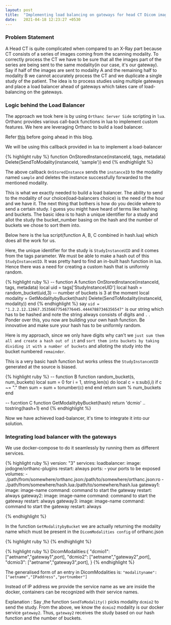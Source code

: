 ```yaml
---
layout: post
title:  "Implementing load balancing on gateways for head CT Dicom images"
date:   2021-04-18 12:23:27 +0530
---
```


### Problem Statement

A Head CT is quite complicated when compared to an X-Ray part because CT consists of a series of images coming from the scanning modality. To correctly process the CT we have to be sure that all the images part of the series are being sent to the same modality(in our case, it's our gateway). Say if half of the images are sent to modality A and the remaining half to modality B we cannot accurately process the CT and we duplicate a single study of the patient. The idea is to process studies using multiple gateways and place a load balancer ahead of gateways which takes care of load-balancing on the gateways.

### Logic behind the Load Balancer

The approach we took here is by using `Orthanc Server Side` scripting in `lua`. Orthanc provides various call-back functions in lua to implement custom features. We here are leveraging Orthanc to build a load balancer.

Refer [this](https://book.orthanc-server.com/users/lua.html#auto-routing-of-dicom-images) before going ahead in this blog.

We will be using this callback provided in lua to implement a load-balancer

{% highlight ruby %}
function OnStoredInstance(instanceId, tags, metadata)
  Delete(SendToModality(instanceId, 'sample'))
end
{% endhighlight %}

The above callback `OnStoredInstance` sends the `instanceID` to the modality named `sample` and deletes the instance successfully forwarded to the mentioned modality.

This is what we exactly needed to build a load balancer. The ability to send to the modality of our choice(load-balancers choice) is the need of the hour and we have it. The next thing that bothers is how do you decide where to send a certain study. I guess you might have heard of terms like hashing and buckets. The basic idea is to hash a unique identifier for a study and allot the study the bucket_number basing on the hash and the number of buckets we chose to sort them into.

Below here is the lua script(function A, B, C combined in hash.lua) which does all the work for us.

Here, the unique identifier for the study is `StudyInstanceUID` and it comes from the tags parameter.
We must be able to make a hash out of this `StudyInstanceUID`. It was pretty hard to find an in-built hash function in lua. Hence there was a need for creating a custom hash that is uniformly random. 

{% highlight ruby %}
-- function A
function OnStoredInstance(instanceId, tags, metadata)
    local uid = tags['StudyInstanceUID']
    local hash = random_bucket(uid,3) -- number of buckets is 3 at the moment
    local modality = GetModalitybyBucket(hash)
    Delete(SendToModality(instanceId, modality))
end
{% endhighlight %}
say `uid = "1.2.2.12.12667.35356677546776445.44447887346356547"` is our string which has to be hashed and note the string always consists of digits and `.` . Ponder over this, you now are building your own hash function. Be innovative and make sure your hash has to be uniformly random. 

Here is my approach, since we only have digits why can't we `just sum them all and create a hash out of it` and `sort them into buckets by taking dividing it with a number of buckets` and alloting the study into the bucket numbered `remainder`.

This is a very basic hash function but works unless the `StudyInstanceUID` generated at the source is biased.

{% highlight ruby %}
-- function B
function random_bucket(s, num_buckets)
    local sum = 0
    for i = 1, string.len(s) do
        local c = s:sub(i,i)
        if c ~= "." then
            sum = sum + tonumber(c)
        end
    end
    return sum % num_buckets
end

-- fucntion C
function GetModalitybyBucket(hash)
    return 'dcmio' .. tostring(hash+1)
end
{% endhighlight %}

Now we have achieved load-balancer, it's time to integrate it into our solution.

### Integrating load balancer with the gateways

We use docker-compose to do it seamlessly by running them as different services.

{% highlight ruby %}
version: "3"
services:
  loadbalancer:
    image: jodogne/orthanc-plugins
    restart: always
    ports:
      - your ports to be exposed
    volumes:
      - ./path/from/somewhere/orthanc.json:/path/to/somewhere/orthanc.json:ro
      - ./path/from/somewhere/hash.lua:/path/to/somewhere/hash.lua
  gateway1:
    image: image-name
    command: command to start the gateway
    restart: always
  gateway2:
    image: image-name
    command: command to start the gateway
    restart: always
  gateway3:
    image: image-name
    command: command to start the gateway
    restart: always

{% endhighlight %}


In the function `GetModalitybyBucket` we are actually returning the modality name which must be present in the `DicomModalities config` of orthanc.json

{% highlight ruby %}
{% endhighlight %}

{% highlight ruby %}
DicomModalities:{
    "dcmio1": ["aetname","gateway1",port],
    "dcmio2": ["aetname","gateway2",port],
    "dcmio3": ["aetname","gateway3",port],
}
{% endhighlight %}

The generalised form of an entry in DicomModalities is: 
`"modalityname": ["aetname","IPaddress","portnumber"]`

Instead of IP address we provide the service name as we are inside the docker, containers can be recognized with their service names.

Explanation : Say ,the function `SendToModality()` picks modality `dcmio2` to send the study. From the above, we know the `dcmio2` modality is our docker service `gateway2`. Thus, `gateway2` receives the study based on our hash function and the number of buckets.




